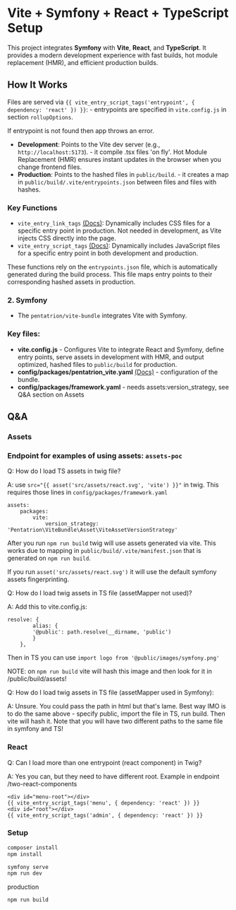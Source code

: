 # Vite + Symfony + React + TypeScript Setup

This project integrates **Symfony** with **Vite**, **React**, and **TypeScript**. It provides a modern development experience with fast builds, hot module replacement (HMR), and efficient production builds.

## How It Works
Files are served via `{{ vite_entry_script_tags('entrypoint', { dependency: 'react' }) }}`: - entrypoints are specified in `vite.config.js` in section `rollupOptions`.

If entrypoint is not found then app throws an error.

- **Development**: Points to the Vite dev server (e.g., `http://localhost:5173`). - it compile .tsx files 'on fly'.
Hot Module Replacement (HMR) ensures instant updates in the browser when you change frontend files.
- **Production**: Points to the hashed files in `public/build`. - it creates a map in `public/build/.vite/entrypoints.json` between files and files with hashes.

### Key Functions
- `vite_entry_link_tags` [(Docs)](https://symfony-vite.pentatrion.com/guide/twig-functions.html#vite-entry-script-tags-%F0%9F%93%9C): Dynamically includes CSS files for a specific entry point in production. Not needed in development, as Vite injects CSS directly into the page.
- `vite_entry_script_tags` [(Docs)](https://symfony-vite.pentatrion.com/guide/twig-functions.html#vite-entry-link-tags-%F0%9F%8E%A8): Dynamically includes JavaScript files for a specific entry point in both development and production.

These functions rely on the `entrypoints.json` file, which is automatically generated during the build process. This file maps entry points to their corresponding hashed assets in production.

### 2. **Symfony**
- The `pentatrion/vite-bundle` integrates Vite with Symfony.

### Key files:
- **vite.config.js** - Configures Vite to integrate React and Symfony, define entry points, serve assets in development with HMR, and output optimized, hashed files to `public/build` for production.
- **config/packages/pentatrion_vite.yaml** [(Docs)](https://symfony-vite.pentatrion.com/reference/vite-bundle.html) - configuration of the bundle.
- **config/packages/framework.yaml** - needs assets:version_strategy, see Q&A section on Assets

## Q&A
### Assets
### Endpoint for examples of using assets: `assets-poc`

Q: How do I load TS assets in twig file?

A: use  `src="{{ asset('src/assets/react.svg', 'vite') }}"` in twig. This requires those lines in `config/packages/framework.yaml`
```
assets:
    packages:
        vite:
            version_strategy: 'Pentatrion\ViteBundle\Asset\ViteAssetVersionStrategy'
```
After you run `npm run build` twig will use assets generated via vite. This works due to mapping in `public/build/.vite/manifest.json` that is generated on `npm run build`.

If you run `asset('src/assets/react.svg')` it will use the default symfony assets fingerprinting.


Q: How do I load twig assets in TS file (assetMapper not used)?

A: Add this to vite.config.js:
```
resolve: {
        alias: {
        '@public': path.resolve(__dirname, 'public')
        }
    },
```

Then in TS you can use `import logo from '@public/images/symfony.png'`

NOTE: on `npm run build` vite will hash this image and then look for it in /public/build/assets!

Q: How do I load twig assets in TS file (assetMapper used in Symfony):

A: Unsure. You could pass the path in html but that's lame. Best way IMO is to do the same above - specify public,
import the file in TS, run build. Then vite will hash it. Note that you will have two different paths to the same file in
symfony and TS!

### React
Q: Can I load more than one entrypoint (react component) in Twig?

A: Yes you can, but they need to have different root. Example in endpoint /two-react-components

```
<div id="menu-root"></div>
{{ vite_entry_script_tags('menu', { dependency: 'react' }) }}
<div id="root"></div>
{{ vite_entry_script_tags('admin', { dependency: 'react' }) }}
```

### Setup
```bash
composer install
npm install

symfony serve
npm run dev
```
production
```bash
npm run build
```
